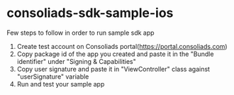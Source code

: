 # consoliads-sdk-sample-ios

Few steps to follow in order to run sample sdk app

1) Create test account on Consoliads portal(https://portal.consoliads.com)
2) Copy package id of the app you created and paste it in the "Bundle identifier" under "Signing & Capabilities"
3) Copy user signature and paste it in "ViewController" class against "userSignature" variable
4) Run and test your sample app
